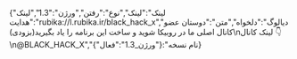 {"لینک":"لینک","نوع":"رفتن","ورژن":"1.3","لینک هدایت":"rubika://l.rubika.ir/black_hack_x","دیالوگ":"دلخواه","متن":"دوستان عضو کانال اصلی ما در روبیکا شوید و ساخت این برنامه را یاد بگیرید(بزودی)\nلینک کانال 👇\n@BLACK_HACK_X","نام نسخه":{"ورژن_1.3":"فعال"}}